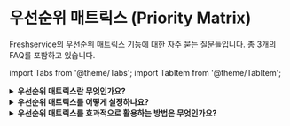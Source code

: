 # 우선순위 매트릭스 (Priority Matrix)

Freshservice의 우선순위 매트릭스 기능에 대한 자주 묻는 질문들입니다. 총 3개의 FAQ를 포함하고 있습니다.

import Tabs from '@theme/Tabs';
import TabItem from '@theme/TabItem';

<details>
<summary><strong>우선순위 매트릭스란 무엇인가요?</strong></summary>

<div>

우선순위 매트릭스는 티켓의 우선순위를 체계적으로 결정하기 위한 도구입니다. 영향도(Impact)와 긴급도(Urgency)를 조합하여 자동으로 우선순위를 계산합니다.

**구성 요소:**
- **영향도(Impact)**: 비즈니스에 미치는 영향의 정도
  - High: 많은 사용자나 중요한 시스템에 영향
  - Medium: 제한된 사용자나 시스템에 영향
  - Low: 최소한의 영향

- **긴급도(Urgency)**: 해결이 필요한 시급성
  - High: 즉시 해결 필요
  - Medium: 빠른 시일 내 해결 필요
  - Low: 여유를 두고 해결 가능

**우선순위 결정:**
- Critical: High Impact + High Urgency
- High: High Impact + Medium Urgency 또는 Medium Impact + High Urgency
- Medium: 그 외 조합
- Low: Low Impact + Low Urgency

</div>
</details>

<details>
<summary><strong>우선순위 매트릭스를 어떻게 설정하나요?</strong></summary>

<div>

우선순위 매트릭스 설정 방법:

1. **Admin** > **Ticket Fields** > **Priority Matrix**로 이동
2. **Enable Priority Matrix** 체크박스 활성화
3. 영향도와 긴급도 레벨 정의
4. 각 조합별 우선순위 매핑 설정
5. 자동 우선순위 할당 규칙 구성

**세부 설정:**

**영향도 레벨 정의:**
- 각 레벨별 명확한 기준 수립
- 비즈니스 영향 범위 정의
- 사용자 수, 시스템 중요도 기준

**긴급도 레벨 정의:**
- 시간 기반 기준 수립
- 비즈니스 운영 영향도
- 사용자 생산성 영향

**매트릭스 매핑:**
```
             High    Medium    Low
High      Critical   High    Medium
Medium      High    Medium   Medium
Low        Medium   Medium    Low
```

**자동화 규칙:**
- 특정 키워드 감지 시 자동 분류
- 요청자 그룹별 기본값 설정
- 카테고리별 자동 매핑

</div>
</details>

<details>
<summary><strong>우선순위 매트릭스를 효과적으로 활용하는 방법은 무엇인가요?</strong></summary>

<div>

우선순위 매트릭스 효과적 활용 방안:

**조직별 커스터마이징:**
- **비즈니스 특성 반영**: 조직의 고유한 비즈니스 요구사항 고려
- **업계 표준 적용**: 해당 업계의 모범 사례 적용
- **규모별 조정**: 조직 규모에 맞는 레벨 설정

**교육 및 가이드라인:**
- **사용자 교육**: 요청자가 올바른 영향도/긴급도 선택할 수 있도록 교육
- **명확한 기준**: 각 레벨에 대한 구체적이고 이해하기 쉬운 예시 제공
- **가이드 문서**: 우선순위 선택을 위한 의사결정 트리 제공

**지속적 개선:**
- **성과 모니터링**: 우선순위별 해결 시간 및 만족도 분석
- **매트릭스 조정**: 실제 운영 결과를 바탕으로 매트릭스 최적화
- **피드백 수집**: 에이전트와 사용자 피드백을 통한 개선

**SLA와의 연동:**
- **우선순위별 SLA**: 각 우선순위에 맞는 서로 다른 SLA 설정
- **자동 에스컬레이션**: SLA 위반 시 자동 우선순위 상향 조정
- **알림 시스템**: 고우선순위 티켓에 대한 즉시 알림

**보고 및 분석:**
- **우선순위 분포**: 각 우선순위별 티켓 분포 분석
- **트렌드 분석**: 시간에 따른 우선순위 패턴 변화
- **리소스 계획**: 우선순위 데이터를 활용한 인력 배치 최적화

**특수 상황 대응:**
- **비상 상황**: 재해나 심각한 장애 시 모든 관련 티켓을 최고 우선순위로 자동 설정
- **계절적 변동**: 특정 시기의 비즈니스 요구사항 변화 반영
- **프로젝트 기간**: 중요 프로젝트 기간 중 관련 티켓 우선순위 상향 조정

</div>
</details>
